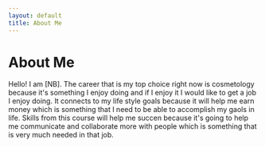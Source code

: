 ```yaml
---
layout: default
title: About Me
---
```

# About Me
Hello! I am [NB].
The career that is my top choice right now is cosmetology because it's something I enjoy doing and if I enjoy it I would like to get a job I enjoy doing. It connects to my life style goals because it will help me earn money which is something that I need to be able to accomplish my gaols in life. Skills from this course will help me succen because it's going to help me communicate and collaborate more with people which is something that is very much needed in that job. 
